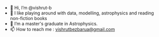 - 👋 Hi, I’m @vishrut-b
- 👀 I like playing around with data, modelling, astrophysics and reading non-fiction books
- 🌱 I’m a master's graduate in Astrophysics. 
- 📫 How to reach me : vishrutbezbarua@gmail.com

<!---
vishrut-b/vishrut-b is a ✨ special ✨ repository because its `README.md` (this file) appears on your GitHub profile.
You can click the Preview link to take a look at your changes.
--->
